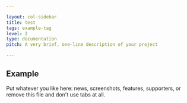 ```yaml
---

layout: col-sidebar
title: test
tags: example-tag
level: 2
type: documentation
pitch: A very brief, one-line description of your project

---
```


## Example

Put whatever you like here: news, screenshots, features, supporters, or remove this file and don't use tabs at all.
